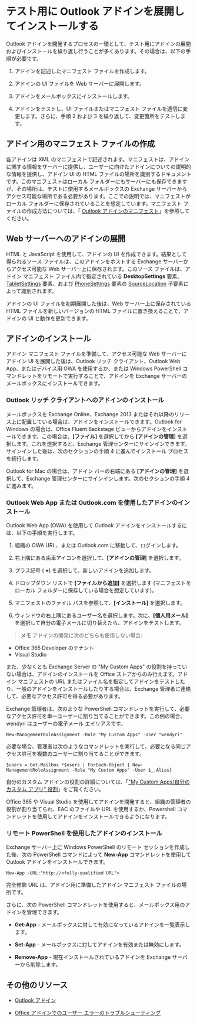 
# <a name="deploy-and-install-outlook-add-ins-for-testing"></a>テスト用に Outlook アドインを展開してインストールする


Outlook アドインを開発するプロセスの一環として、テスト用にアドインの展開およびインストールを繰り返し行うことが多くあります。その場合は、以下の手順が必要です。


1. アドインを記述したマニフェスト ファイルを作成します。
    
2. アドインの UI ファイルを Web サーバーに展開します。
    
3. アドインをメールボックスにインストールします。
    
4. アドインをテストし、UI ファイルまたはマニフェスト ファイルを適切に変更します。さらに、手順 2 および 3 を繰り返して、変更箇所をテストします。
    

## <a name="creating-a-manifest-file-for-the-add-in"></a>アドイン用のマニフェスト ファイルの作成

各アドインは XML のマニフェストで記述されます。マニフェストは、アドインに関する情報をサーバーに提供し、ユーザーに向けたアドインについての説明的な情報を提供し、アドイン UI の HTML ファイルの場所を識別するドキュメントです。このマニフェストはローカル フォルダーにもサーバーにも保存できますが、その場所は、テストに使用するメールボックスの Exchange サーバーからアクセス可能な場所である必要があります。ここでの説明では、マニフェストがローカル フォルダーに保存されていることを想定しています。マニフェスト ファイルの作成方法については、「 [Outlook アドインのマニフェスト](../outlook/manifests/manifests.md)」を参照してください。 


## <a name="deploying-an-add-in-to-a-web-server"></a>Web サーバーへのアドインの展開

HTML と JavaScript を使用して、アドインの UI を作成できます。結果として得られるソース ファイルは、このアドインをホストする Exchange サーバーからアクセス可能な Web サーバー上に保存されます。このソース ファイルは、アドイン マニフェスト ファイル内で指定されている **DesktopSettings** 要素、 [TabletSettings](http://msdn.microsoft.com/en-us/library/da9fd085-b8cc-2be0-d329-2aa1ef5d3f1c%28Office.15%29.aspx) 要素、および [PhoneSettings](http://msdn.microsoft.com/en-us/library/5c89cc7c-7ae0-49c9-fdd5-4c52118228f6%28Office.15%29.aspx) 要素の [SourceLocation](http://msdn.microsoft.com/en-us/library/13e4eae3-8e8c-fd55-a1c2-3297b485f327%28Office.15%29.aspx) 子要素によって識別されます。

アドインの UI ファイルを初期展開した後は、Web サーバー上に保存されている HTML ファイルを新しいバージョンの HTML ファイルに置き換えることで、アドインの UI と動作を更新できます。


## <a name="installing-the-add-in"></a>アドインのインストール


アドイン マニフェスト ファイルを準備して、アクセス可能な Web サーバーにアドイン UI を展開した後は、Outlook リッチ クライアント、Outlook Web App、またはデバイス用 OWA を使用するか、または Windows PowerShell コマンドレットをリモートで実行することで、アドインを Exchange サーバーのメールボックスにインストールできます。


### <a name="installing-an-add-in-in-an-outlook-rich-client"></a>Outlook リッチ クライアントへのアドインのインストール

メールボックスを Exchange Online、Exchange 2013 またはそれ以降のリリース上に配置している場合は、アドインをインストールできます。Outlook for Windows の場合は、Office Fluent Backstage ビューからアドインをインストールできます。この場合は、**[ファイル]** を選択してから **[アドインの管理]** を選択します。これを選択すると、Exchange 管理センターにサインインできます。サインインした後は、次のセクションの手順 4 に進んでインストール プロセスを続行します。

Outlook for Mac の場合は、アドイン バーの右端にある **[アドインの管理]** を選択して、Exchange 管理センターにサインインします。次のセクションの手順 4 に進みます。


### <a name="installing-an-add-in-by-using-outlook-web-app-or-outlookcom"></a>Outlook Web App または Outlook.com を使用したアドインのインストール

Outlook Web App (OWA) を使用して Outlook アドインをインストールするには、以下の手順を実行します。


1. 組織の OWA URL、または Outlook.com に移動して、ログインします。
    
2. 右上隅にある歯車アイコンを選択して、**[アドインの管理]** を選択します。
    
3. プラス記号 ( **+**) を選択して、新しいアドインを追加します。
    
4. ドロップダウン リストで **[ファイルから追加]** を選択します (マニフェストをローカル フォルダーに保存している場合を想定しています)。
    
5. マニフェストのファイル パスを参照して、**[インストール]** を選択します。
    
6. ウィンドウの右上隅にあるユーザー名を選択します。次に、**[個人用メール]** を選択して自分の電子メールに切り替えたら、アドインをテストします。
    

>**メモ**  アドインの開発に次のどちらも使用しない場合: 
- Office 365 Developer のテナント
- Visual Studio

また、少なくとも Exchange Server の "My Custom Apps" の役割を持っていない場合は、アドインのインストールを Office ストアからのみ行えます。アドイン マニフェストの URL またはファイル名を指定してアドインをテストしたり、一般のアドインをインストールしたりする場合は、Exchange 管理者に連絡して、必要なアクセス許可を得る必要があります。

Exchange 管理者は、次のような PowerShell コマンドレットを実行して、必要なアクセス許可を単一ユーザーに割り当てることができます。この例の場合、wendyri はユーザーの電子メール エイリアスです。

```New-ManagementRoleAssignment -Role "My Custom Apps" -User "wendyri"```

必要な場合、管理者は次のようなコマンドレットを実行して、必要となる同じアクセス許可を複数のユーザーに割り当てることができます。

```$users = Get-Mailbox *$users | ForEach-Object { New-ManagementRoleAssignment -Role "My Custom Apps" -User $_.Alias}```

自分のカスタム アドインの役割の詳細については、「["My Custom Apps/自分のカスタム アプリ" 役割](http://technet.microsoft.com/en-us/library/aa0321b3-2ec0-4694-875b-7a93d3d99089%28EXCHG.150%29.aspx)」をご覧ください。 

Office 365 や Visual Studio を使用してアドインを開発すると、組織の管理者の役割が割り当てられ、EAC のファイルや URL を使用するか、Powershell コマンドレットを使用してアドインをインストールできるようになります。


### <a name="installing-an-add-in-by-using-remote-powershell"></a>リモート PowerShell を使用したアドインのインストール

Exchange サーバー上に Windows PowerShell のリモート セッションを作成した後、次の PowerShell コマンドによって  **New-App** コマンドレットを使用して Outlook アドインをインストールできます。


```
New-App -URL:"http://<fully-qualified URL">
```

完全修飾 URL は、アドイン用に準備したアドイン マニフェスト ファイルの場所です。

さらに、次の PowerShell コマンドレットを使用すると、メールボックス用のアドインを管理できます。


-  **Get-App** - メールボックスに対して有効になっているアドインを一覧表示します。
    
-  **Set-App** - メールボックスに対してアドインを有効または無効にします。
    
-  **Remove-App** - 現在インストールされているアドインを Exchange サーバーから削除します。
    

## <a name="additional-resources"></a>その他のリソース



- [Outlook アドイン](../outlook/outlook-add-ins.md)
    
- [Office アドインでのユーザー エラーのトラブルシューティング](../testing/testing-and-troubleshooting.md)
    
